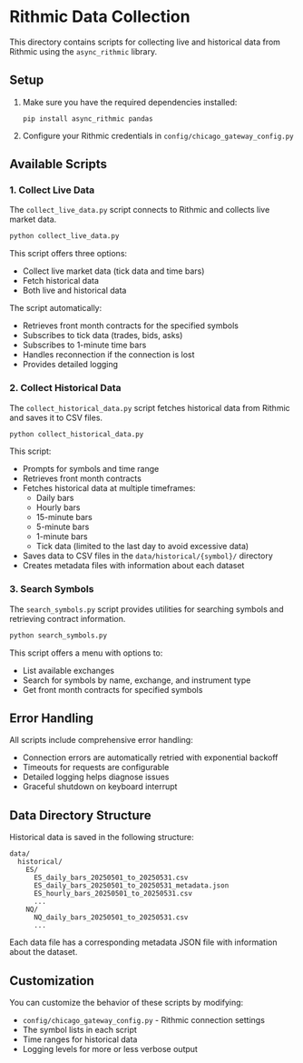 # Rithmic Data Collection

This directory contains scripts for collecting live and historical data from Rithmic using the `async_rithmic` library.

## Setup

1. Make sure you have the required dependencies installed:
   ```
   pip install async_rithmic pandas
   ```

2. Configure your Rithmic credentials in `config/chicago_gateway_config.py`

## Available Scripts

### 1. Collect Live Data

The `collect_live_data.py` script connects to Rithmic and collects live market data.

```bash
python collect_live_data.py
```

This script offers three options:
- Collect live market data (tick data and time bars)
- Fetch historical data
- Both live and historical data

The script automatically:
- Retrieves front month contracts for the specified symbols
- Subscribes to tick data (trades, bids, asks)
- Subscribes to 1-minute time bars
- Handles reconnection if the connection is lost
- Provides detailed logging

### 2. Collect Historical Data

The `collect_historical_data.py` script fetches historical data from Rithmic and saves it to CSV files.

```bash
python collect_historical_data.py
```

This script:
- Prompts for symbols and time range
- Retrieves front month contracts
- Fetches historical data at multiple timeframes:
  - Daily bars
  - Hourly bars
  - 15-minute bars
  - 5-minute bars
  - 1-minute bars
  - Tick data (limited to the last day to avoid excessive data)
- Saves data to CSV files in the `data/historical/{symbol}/` directory
- Creates metadata files with information about each dataset

### 3. Search Symbols

The `search_symbols.py` script provides utilities for searching symbols and retrieving contract information.

```bash
python search_symbols.py
```

This script offers a menu with options to:
- List available exchanges
- Search for symbols by name, exchange, and instrument type
- Get front month contracts for specified symbols

## Error Handling

All scripts include comprehensive error handling:
- Connection errors are automatically retried with exponential backoff
- Timeouts for requests are configurable
- Detailed logging helps diagnose issues
- Graceful shutdown on keyboard interrupt

## Data Directory Structure

Historical data is saved in the following structure:
```
data/
  historical/
    ES/
      ES_daily_bars_20250501_to_20250531.csv
      ES_daily_bars_20250501_to_20250531_metadata.json
      ES_hourly_bars_20250501_to_20250531.csv
      ...
    NQ/
      NQ_daily_bars_20250501_to_20250531.csv
      ...
```

Each data file has a corresponding metadata JSON file with information about the dataset.

## Customization

You can customize the behavior of these scripts by modifying:
- `config/chicago_gateway_config.py` - Rithmic connection settings
- The symbol lists in each script
- Time ranges for historical data
- Logging levels for more or less verbose output